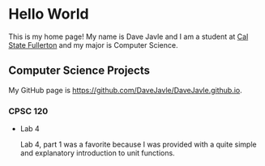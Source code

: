 # Hello World

This is my home page! My name is Dave Javle and I am a student at [Cal State Fullerton](http://www.fullerton.edu/) and my major is Computer Science.

## Computer Science Projects

My GitHub page is https://github.com/DaveJavle/DaveJavle.github.io.

### CPSC 120

* Lab 4

    Lab 4, part 1 was a favorite because I was provided with a quite simple and explanatory introduction to unit functions.


